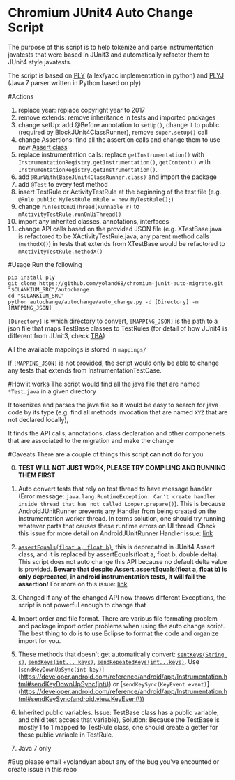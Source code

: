 # Chromium JUnit4 Auto Change Script
The purpose of this script is to help tokenize and parse instrumentation
javatests that were based in JUnit3 and automatically refactor them to JUnit4
style javatests.

The script is based on [PLY](http://www.dabeaz.com/ply/) (a lex/yacc implementation
in python) and [PLYJ](https://github.com/musiKk/plyj/) (Java 7 parser written in Python based on ply)

#Actions

1. replace year: replace copyright year to 2017
2. remove extends: remove inheritance in tests and imported packages
3. change setUp: add @Before annotation to `setUp()`, change it to public (required by BlockJUnit4ClassRunner), remove `super.setUp()` call
4. change Assertions: find all the assertion calls and change them to use new [Assert class](http://junit.org/junit4/javadoc/latest/org/junit/Assert.html)
5. replace instrumentation calls: replace `getInstrumentation()` with `InstrumentationRegistry.getInstrumentation()`, `getContent()` with `InstrumentationRegistry.getInstrumentation()`.
6. add `@RunWith(BaseJUnit4ClassRunner.class)` and import the package
7. add `@Test` to every test method
8. insert TestRule or ActivityTestRule at the beginning of the test file (e.g. `@Rule public MyTestRule mRule = new MyTestRule();`)
9. change `runTestOnUiThread(Runnable r)` to `mActivityTestRule.runOnUiThread()`
10. import any inherited classes, annotations, interfaces
11. change API calls based on the provided JSON file (e.g. XTestBase.java is refactored to be XActivityTestRule.java, any parent method calls (`methodX()`) in tests that extends from XTestBase would be refactored to `mActivityTestRule.methodX()`


#Usage
Run the following

    pip install ply
    git clone https://github.com/yoland68/chromium-junit-auto-migrate.git "$CLANKIUM_SRC"/autochange
    cd "$CLANKIUM_SRC"
    python autochange/autochange/auto_change.py -d [Directory] -m [MAPPING_JSON]

`[Directory]` is which directory to convert, `[MAPPING_JSON]` is the path to
a json file that maps TestBase classes to TestRules (for detail of how JUnit4 is different from JUnit3, check [TBA]())

All the available mappings is stored in `mappings/`

If `[MAPPING_JSON]` is not provided, the script would only be able to change any tests that extends from InstrumentationTestCase.

#How it works
The script would find all the java file that are named `*Test.java` in a given directory

It tokenizes and parses the java file so it would be easy to search for java code by its type (e.g. find all methods invocation that are named `XYZ` that are not declared locally), 

It finds the API calls, annotations, class declaration and other componenets that are associated to the migration and make the change

#Caveats
There are a couple of things this script **can not** do for you

0. **TEST WILL NOT JUST WORK, PLEASE TRY COMPILING AND RUNNING THEM FIRST**
1. Auto convert tests that rely on test thread to have message handler (Error message: `java.lang.RuntimeException: Can't create handler inside thread that has not called Looper.prepare()`). This is because AndroidJUnitRunner prevents any Handler from being created on the Instrumentation worker thread. In terms solution, one should try running whatever parts that causes these runtime errors on UI thread. Check this issue for more detail on AndroidJUnitRunner Handler issue: [link](https://github.com/skyisle/android-test-kit/issues/121)

2. [`assertEquals(float a, float b)`](http://junit.org/junit4/javadoc/latest/org/junit/Assert.html), this is deprecated in JUnit4 Assert class, and it is replaced by assertEquals(float a, float b, double delta). This script does not auto change this API because no default delta value is provided. **Beware that despite Assert.assertEquals(float a, float b) is only deprecated, in android instrumentation tests, it will fail the assertion!** For more on this issue: [link](http://junit.org/junit4/javadoc/latest/org/junit/Assert.html)

3. Changed if any of the changed API now throws different Exceptions, the script is not powerful enough to change that

4. Import order and file format. There are various file formating problem and package import order problems when using the auto change script. The best thing to do is to use Eclipse to format the code and organize import for you.

5. These methods that doesn't get automatically convert: [`sentKeys(String s)`](https://developer.android.com/reference/android/test/InstrumentationTestCase.html), [`sendKeys(int... keys)`](https://developer.android.com/reference/android/test/InstrumentationTestCase.html), [`sendRepeatedKeys(int...keys)`](https://developer.android.com/reference/android/test/InstrumentationTestCase.html). Use [`sendKeyDownUpSync(int key)`](https://developer.android.com/reference/android/app/Instrumentation.html#sendKeyDownUpSync(int\)) or [`sendKeySync(KeyEvent event)`](https://developer.android.com/reference/android/app/Instrumentation.html#sendKeySync(android.view.KeyEvent\))

6. Inherited public variables. Issue: TestBase class has a public variable, and child test access that variable), Solution: Because the TestBase is mostly 1 to 1 mapped to TestRule class, one should create a getter for these public variable in TestRule.

7. Java 7 only


#Bug
please email +yolandyan about any of the bug you've encounted or create issue in this repo
